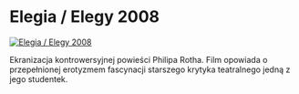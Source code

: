 Elegia / Elegy 2008 
=============
[![Elegia / Elegy 2008 ](http://vidos.pl/images/player.gif)](http://vidos.pl/elegia-elegy-2008)

 Ekranizacja kontrowersyjnej powieści Philipa Rotha. Film opowiada o przepełnionej erotyzmem fascynacji starszego krytyka teatralnego jedną z jego studentek.
